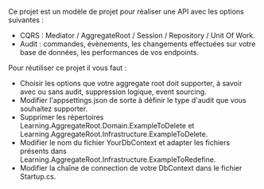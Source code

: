 Ce projet est un modèle de projet pour réaliser une API avec les options suivantes :
- CQRS : Mediator / AggregateRoot / Session / Repository / Unit Of Work.
- Audit : commandes, évènements, les changements effectuées sur votre base de données, les performances de vos endpoints.

Pour réutiliser ce projet il vous faut :
- Choisir les options que votre aggregate root doit supporter, à savoir avec ou sans audit, suppression logique, event sourcing.
- Modifier l'appsettings.json de sorte à définir le type d'audit que vous souhaitez supporter.
- Supprimer les répertoires Learning.AggregateRoot.Domain.ExampleToDelete et Learning.AggregateRoot.Infrastructure.ExampleToDelete.
- Modifier le nom du fichier YourDbContext et adapter les fichiers présents dans Learning.AggregateRoot.Infrastructure.ExampleToRedefine.
- Modifier la chaîne de connection de votre DbContext dans le fichier Startup.cs.